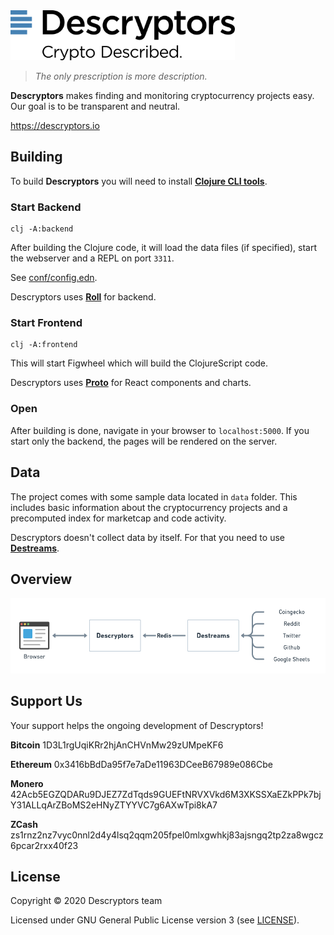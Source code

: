 <img height="80px" src="/resources/public/img/logo.svg">

>  _The only prescription is more description._


__Descryptors__  makes finding and monitoring cryptocurrency projects easy. Our goal is to be transparent and neutral.

https://descryptors.io



## Building

To build __Descryptors__ you will need to install [__Clojure CLI tools__](https://clojure.org/guides/getting_started).


### Start Backend

```
clj -A:backend
```

After building the Clojure code, it will load the data files (if specified), start the webserver and a REPL on port `3311`.

See [conf/config.edn](/conf/config.edn).

Descryptors uses [__Roll__](https://github.com/dimovich/roll) for backend.

### Start Frontend

```
clj -A:frontend
```

This will start Figwheel which will build the ClojureScript code.

Descryptors uses [__Proto__](https://github.com/descryptors/proto) for React components and charts.

### Open

After building is done, navigate in your browser to `localhost:5000`. If you start only the backend, the pages will be rendered on the server.


## Data

The project comes with some sample data located in `data` folder. This includes basic information about the cryptocurrency projects and a precomputed index for marketcap and code activity.

Descryptors doesn't collect data by itself. For that you need to use [__Destreams__](https://github.com/descryptors/destreams).


## Overview

<img src="/resources/overview.png">


## Support Us

Your support helps the ongoing development of Descryptors!

__Bitcoin__
1D3L1rgUqiKRr2hjAnCHVnMw29zUMpeKF6

__Ethereum__
0x3416bBdDa95f7e7aDe11963DCeeB67989e086Cbe

__Monero__
42Acb5EGZQDARu9DJEZ7ZdTqds9GUEFtNRVXVkd6M3XKSSXaEZkPPk7bjY31ALLqArZBoMS2eHNyZTYYVC7g6AXwTpi8kA7

__ZCash__
zs1rnz2nz7vyc0nnl2d4y4lsq2qqm205fpel0mlxgwhkj83ajsngq2tp2za8wgcz6pcar2rxx40f23



## License

Copyright © 2020 Descryptors team

Licensed under GNU General Public License version 3 (see [LICENSE](LICENSE)).
